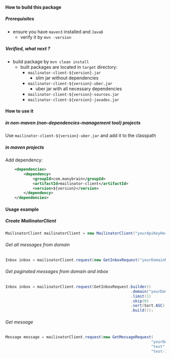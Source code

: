 #### How to build this package

##### Prerequisites

* ensure you have `maven3` installed and `Java8`
  * verify it by `mvn -version`  
  
##### Verified, what next ?

* build package by `mvn clean install`
  * built packages are located in `target` directory:
    * `mailinator-client-${version}.jar`
      * slim jar without dependencies
    * `mailinator-client-${version}-uber.jar`
      * uber jar with all necessary dependencies
    * `mailinator-client-${version}-sources.jar`
    * `mailinator-client-${version}-javadoc.jar`
  
#### How to use it

##### in non-maven (non-dependencies-management tool) projects

Use `mailinator-client-${version}-uber.jar` and add it to the classpath

##### in maven projects

Add dependency:

```xml
    <dependencies>
        <dependency>
            <groupId>com.manybrain</groupId>
            <artifactId>mailinator-client</artifactId>
            <version>${version}</version>
        </dependency>
    </dependencies>
```

#### Usage example

##### Create MailinatorClient

```java
MailinatorClient mailinatorClient = new MailinatorClient("yourApiKeyHere");
```

###### Get all messages from domain

```java
Inbox inbox = mailinatorClient.request(new GetInboxRequest("yourDomainNameHere"));
```

###### Get paginated messages from domain and inbox

```java
Inbox inbox = mailinatorClient.request(GetInboxRequest.builder()
                                                       .domain("yourDomainNameHere")
                                                       .limit(1)
                                                       .skip(0)
                                                       .sort(Sort.ASC)
                                                       .build());
```
                                                       
###### Get message
             
```java                                
Message message = mailinatorClient.request(new GetMessageRequest(
                                                                "yourDomainNameHere", 
                                                                "test", 
                                                                "test-1574418771-2639"));
```




